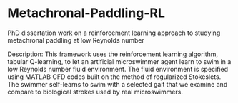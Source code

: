 # Metachronal-Paddling-RL
PhD dissertation work on a reinforcement learning approach to studying metachronal paddling at low Reynolds number     
    
Description: This framework uses the reinforcement learning algorithm, tabular Q-learning, to let an artificial microswimmer agent learn to swim in a low Reynolds number fluid environment. The fluid environment is specified using MATLAB CFD codes built on the method of regularized Stokeslets. The swimmer self-learns to swim with a selected gait that we examine and compare to biological strokes used by real microswimmers.
